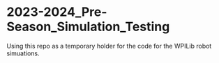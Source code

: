 # 2023-2024_Pre-Season_Simulation_Testing

Using this repo as a temporary holder for the code for the WPILib robot simuations.
